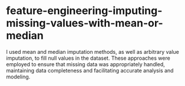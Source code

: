 # feature-engineering-imputing-missing-values-with-mean-or-median
I used mean and median imputation methods, as well as arbitrary value imputation, to fill null values in the dataset. These approaches were employed to ensure that missing data was appropriately handled, maintaining data completeness and facilitating accurate analysis and modeling.
